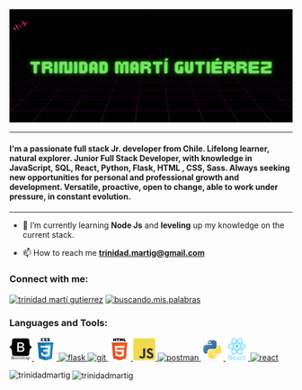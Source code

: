 <img src="https://github.com/TrinidadMartiG/TrinidadMartiG/blob/master/Banner%20para%20Twitch%20Portada%20inicio%20Gradiente%20Morado.gif" alt="banner">

---

<h4 align="left">I'm a passionate full stack Jr. developer from Chile. Lifelong learner, natural explorer. Junior Full Stack Developer, with knowledge in JavaScript, SQL, React, Python, Flask, HTML , CSS, Sass. Always seeking new opportunities for personal and professional growth and development. Versatile, proactive, open to change, able to work under pressure, in constant evolution.</h4>

----

- 🌱 I’m currently learning **Node Js** and **leveling** up my knowledge on the current stack.

- 📫 How to reach me **trinidad.martig@gmail.com**

<h3 align="left">Connect with me:</h3>
<p align="left">
<a href="https://www.linkedin.com/in/trinidad-mart%C3%AD-gutierrez-a9b872244/" target="blank"><img align="center" src="https://raw.githubusercontent.com/rahuldkjain/github-profile-readme-generator/master/src/images/icons/Social/linked-in-alt.svg" alt="trinidad martí gutierrez" height="30" width="40" /></a>
<a href="https://instagram.com/buscando.mis.palabras" target="blank"><img align="center" src="https://raw.githubusercontent.com/rahuldkjain/github-profile-readme-generator/master/src/images/icons/Social/instagram.svg" alt="buscando.mis.palabras" height="30" width="40" /></a>
</p>

<h3 align="left">Languages and Tools:</h3>
<p align="left"> <a href="https://getbootstrap.com" target="_blank" rel="noreferrer"> <img src="https://raw.githubusercontent.com/devicons/devicon/master/icons/bootstrap/bootstrap-plain-wordmark.svg" alt="bootstrap" width="40" height="40"/> </a> <a href="https://www.w3schools.com/css/" target="_blank" rel="noreferrer"> <img src="https://raw.githubusercontent.com/devicons/devicon/master/icons/css3/css3-original-wordmark.svg" alt="css3" width="40" height="40"/> </a> <a href="https://flask.palletsprojects.com/" target="_blank" rel="noreferrer"> <img src="https://www.vectorlogo.zone/logos/pocoo_flask/pocoo_flask-icon.svg" alt="flask" width="40" height="40"/> </a> <a href="https://git-scm.com/" target="_blank" rel="noreferrer"> <img src="https://www.vectorlogo.zone/logos/git-scm/git-scm-icon.svg" alt="git" width="40" height="40"/> </a> <a href="https://www.w3.org/html/" target="_blank" rel="noreferrer"> <img src="https://raw.githubusercontent.com/devicons/devicon/master/icons/html5/html5-original-wordmark.svg" alt="html5" width="40" height="40"/> </a> <a href="https://developer.mozilla.org/en-US/docs/Web/JavaScript" target="_blank" rel="noreferrer"> <img src="https://raw.githubusercontent.com/devicons/devicon/master/icons/javascript/javascript-original.svg" alt="javascript" width="40" height="40"/> </a> <a href="https://postman.com" target="_blank" rel="noreferrer"> <img src="https://www.vectorlogo.zone/logos/getpostman/getpostman-icon.svg" alt="postman" width="40" height="40"/> </a> <a href="https://www.python.org" target="_blank" rel="noreferrer"> <img src="https://raw.githubusercontent.com/devicons/devicon/master/icons/python/python-original.svg" alt="python" width="40" height="40"/> </a> <a href="https://reactjs.org/" target="_blank" rel="noreferrer"> <img src="https://raw.githubusercontent.com/devicons/devicon/master/icons/react/react-original-wordmark.svg" alt="react" width="40" height="40"/> </a><a href="https://github.com/" target="_blank" rel="noreferrer"> <img src="https://cdns.iconmonstr.com/wp-content/releases/preview/2012/240/iconmonstr-github-1.png" alt="react" width="40" height="40"/></a> </p>

<p><img align="left" src="https://github-readme-stats.vercel.app/api/top-langs?username=trinidadmartig&show_icons=true&locale=en&layout=compact&theme=dracula" alt="trinidadmartig" /></p>

<p>&nbsp;<img align="center" src="https://github-readme-stats.vercel.app/api?username=trinidadmartig&show_icons=true&locale=en&theme=dracula" alt="trinidadmartig" /></p>
